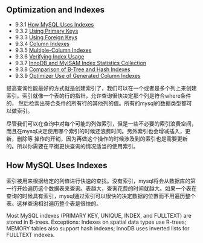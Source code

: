 ## Optimization and Indexes
* 9.3.1 [How MySQL Uses Indexes](https://dev.mysql.com/doc/refman/5.7/en/mysql-indexes.html)
* 9.3.2 [Using Primary Keys](https://dev.mysql.com/doc/refman/5.7/en/optimizing-primary-keys.html)
* 9.3.3 [Using Foreign Keys](https://dev.mysql.com/doc/refman/5.7/en/optimizing-foreign-keys.html)
* 9.3.4 [Column Indexes](https://dev.mysql.com/doc/refman/5.7/en/column-indexes.html)
* 9.3.5 [Multiple-Column Indexes](https://dev.mysql.com/doc/refman/5.7/en/multiple-column-indexes.html)
* 9.3.6 [Verifying Index Usage](https://dev.mysql.com/doc/refman/5.7/en/verifying-index-usage.html)
* 9.3.7 [InnoDB and MyISAM Index Statistics Collection](https://dev.mysql.com/doc/refman/5.7/en/index-statistics.html)
* 9.3.8 [Comparison of B-Tree and Hash Indexes](https://dev.mysql.com/doc/refman/5.7/en/index-btree-hash.html)
* 9.3.9 [Optimizer Use of Generated Column Indexes](https://dev.mysql.com/doc/refman/5.7/en/generated-column-index-optimizations.html)

提高查询性能最好的方式就是创建索引了，我们可以在一个或者是多个列上来创建索引。索引就像一个表的行的指针，允许查询很快决定那个列是符合where条件的，
然后检索出符合条件的所有行的其他列的值。所有的mysql的数据类型都可以做索引。

尽管我们可以在查询中对每个可能的列做索引，但是一些不必要的索引浪费空间，而且在mysql决定使用哪个索引的时候还浪费时间。另外索引也会增减插入，更新，删除等
操作的开销，因为再做这个操作的时候涉及到的索引也是需要更新的。所以你需要在平衡更快查询的情况适当的使用索引。

## How MySQL Uses Indexes
索引被用来根据给定的列值进行快速的查找。没有索引，mysql将会从数据库的第一行开始遍历这个数据表来查询。表越大，查询花费的时间就越大。如果一个表在查询的时候具有索引，mysql通过索引可以很快的决定数据的位置而不用遍历整个表。这样查询相对遍历整个表是很快的。

Most MySQL indexes (PRIMARY KEY, UNIQUE, INDEX, and FULLTEXT) are stored in B-trees. Exceptions: Indexes on spatial data types use R-trees; MEMORY tables also support hash indexes; InnoDB uses inverted lists for FULLTEXT indexes.
